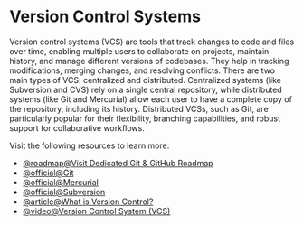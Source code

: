 # Version Control Systems

Version control systems (VCS) are tools that track changes to code and files over time, enabling multiple users to collaborate on projects, maintain history, and manage different versions of codebases. They help in tracking modifications, merging changes, and resolving conflicts. There are two main types of VCS: centralized and distributed. Centralized systems (like Subversion and CVS) rely on a single central repository, while distributed systems (like Git and Mercurial) allow each user to have a complete copy of the repository, including its history. Distributed VCSs, such as Git, are particularly popular for their flexibility, branching capabilities, and robust support for collaborative workflows.

Visit the following resources to learn more:

- [@roadmap@Visit Dedicated Git & GitHub Roadmap](https://roadmap.sh/git-github)
- [@official@Git](https://git-scm.com/)
- [@official@Mercurial](https://www.mercurial-scm.org/)
- [@official@Subversion](https://subversion.apache.org/)
- [@article@What is Version Control?](https://www.atlassian.com/git/tutorials/what-is-version-control)
- [@video@Version Control System (VCS)](https://www.youtube.com/watch?v=SVkuliabq4g)
